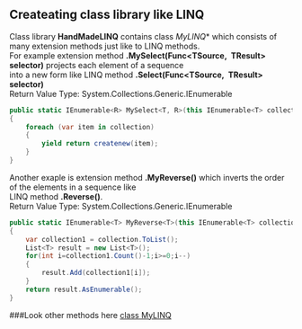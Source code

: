 ## Createating class library like LINQ 
Class library **HandMadeLINQ** contains class *MyLINQ** which consists of many extension methods just like to LINQ methods.</br>
For example extension method **.MySelect(Func<TSource, TResult> selector)** projects each element of a sequence </br>
into a new form like LINQ method **.Select(Func<TSource, TResult> selector)**</br>
Return Value Type: System.Collections.Generic.IEnumerable<R>
```cs
public static IEnumerable<R> MySelect<T, R>(this IEnumerable<T> collection, Func<T, R> createnew)
{
    foreach (var item in collection)
    {
        yield return createnew(item);
    }
}
```
Another exaple is extension method **.MyReverse()** which inverts the order of the elements in a sequence like </br>
LINQ method **.Reverse()**.</br>
Return Value Type: System.Collections.Generic.IEnumerable<T>
```cs
public static IEnumerable<T> MyReverse<T>(this IEnumerable<T> collection)
{
    var collection1 = collection.ToList();
    List<T> result = new List<T>();
    for(int i=collection1.Count()-1;i>=0;i--)
    {
        result.Add(collection1[i]);
    }
    return result.AsEnumerable();
}
```
###Look other methods here [class MyLINQ](https://github.com/merisahakyan/UsefulExamples/blob/master/HandMadeLINQ/HandMadeLINQ/MyLINQ.cs)
